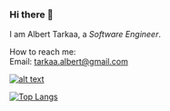 ### Hi there 👋
I am Albert Tarkaa, a *Software Engineer*. 

How to reach me: \
Email: tarkaa.albert@gmail.com

[![alt text][1.2]][1]

<!-- icons without padding -->

[1.2]: http://i.imgur.com/wWzX9uB.png (twitter icon without padding)


[1]: https://twitter.com/alberttarkaa

<!-- Please don't remove this: Grab your social icons from https://github.com/carlsednaoui/gitsocial -->

[![Top Langs](https://github-readme-stats.vercel.app/api/top-langs/?username=albert-tarkaa&layout=compact)](https://github.com/albert-tarkaa/github-readme-stats)

